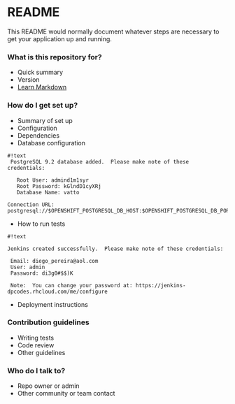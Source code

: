 # README #

This README would normally document whatever steps are necessary to get your application up and running.

### What is this repository for? ###

* Quick summary
* Version
* [Learn Markdown](https://bitbucket.org/tutorials/markdowndemo)

### How do I get set up? ###

* Summary of set up
* Configuration
* Dependencies
* Database configuration

```
#!text
 PostgreSQL 9.2 database added.  Please make note of these credentials:

   Root User: admind1m1syr
   Root Password: kGlndD1cyXRj
   Database Name: vatto

Connection URL: postgresql://$OPENSHIFT_POSTGRESQL_DB_HOST:$OPENSHIFT_POSTGRESQL_DB_PORT

```

* How to run tests
 
```
#!text

Jenkins created successfully.  Please make note of these credentials:

 Email: diego_pereira@aol.com
 User: admin
 Password: di3g0#$$)K

 Note:  You can change your password at: https://jenkins-dpcodes.rhcloud.com/me/configure

```

* Deployment instructions

### Contribution guidelines ###

* Writing tests
* Code review
* Other guidelines

### Who do I talk to? ###

* Repo owner or admin
* Other community or team contact
